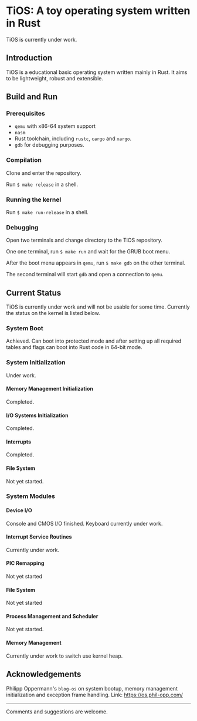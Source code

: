 # TiOS: A toy operating system written in Rust

TiOS is currently under work.

## Introduction

TiOS is a educational basic operating system written mainly in Rust. It aims to be lightweight, robust and extensible.

## Build and Run

### Prerequisites
- ```qemu``` with x86-64 system support
- ```nasm```
- Rust toolchain, including ```rustc```, ```cargo``` and ```xargo```.
- ```gdb``` for debugging purposes.

### Compilation

Clone and enter the repository.

Run ```$ make release``` in a shell.

### Running the kernel

Run ```$ make run-release``` in a shell.

### Debugging

Open two terminals and change directory to the TiOS repository.

One one terminal, run ```$ make run``` and wait for the GRUB boot menu.

After the boot menu appears in ```qemu```, run ```$ make gdb``` on the other terminal.

The second terminal will start ```gdb``` and open a connection to ```qemu```.

## Current Status

TiOS is currently under work and will not be usable for some time. Currently the status on the kernel is listed below.

### System Boot

Achieved. Can boot into protected mode and after setting up all required tables and flags can boot into Rust code in 64-bit mode.

### System Initialization

Under work.

#### Memory Management Initialization

Completed.

#### I/O Systems Initialization

Completed.

#### Interrupts

Completed.

#### File System

Not yet started.

### System Modules

#### Device I/O

Console and CMOS I/O finished. Keyboard currently under work.

#### Interrupt Service Routines

Currently under work.

#### PIC Remapping

Not yet started

#### File System

Not yet started

#### Process Management and Scheduler

Not yet started.

#### Memory Management

Currently under work to switch use kernel heap.


## Acknowledgements

Philipp Oppermann's ```blog-os``` on system bootup, memory management initialization and exception frame handling. Link: https://os.phil-opp.com/





-----------------------------------------------------------------------
Comments and suggestions are welcome.